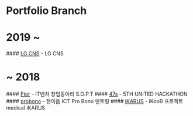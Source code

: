 # Portfolio Branch

<h1>2019 ~</h1>
#### <a href="https://github.com/like3734/myinven/tree/lgcns">LG CNS</a>
- LG CNS

<h1>~ 2018</h1>
#### <a href="https://github.com/like3734/myinven/tree/Fter">Fter</a>
- IT벤처 창업동아리 S.O.P.T
#### <a href="https://github.com/like3734/myinven/tree/47s">47s</a>
- 5TH UNITED HACKATHON
#### <a href="https://github.com/like3734/myinven/tree/probono">probono</a>
- 한이음 ICT Pro Bono 멘토링
#### <a href="https://github.com/like3734/myinven/tree/iKARUS">iKARUS</a>
- iKooB 프로젝트 medical iKARUS
